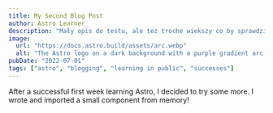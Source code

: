 ```yaml
---
title: My Second Blog Post
author: Astro Learner
description: "Mały opis do testu, ale tez troche wiekszy co by sprawdzic wyglad"
image:
  url: "https://docs.astro.build/assets/arc.webp"
  alt: "The Astro logo on a dark background with a purple gradient arc."
pubDate: "2022-07-01"
tags: ["astro", "blogging", "learning in public", "successes"]
---
```


After a successful first week learning Astro, I decided to try some more. I wrote and imported a small component from memory!
